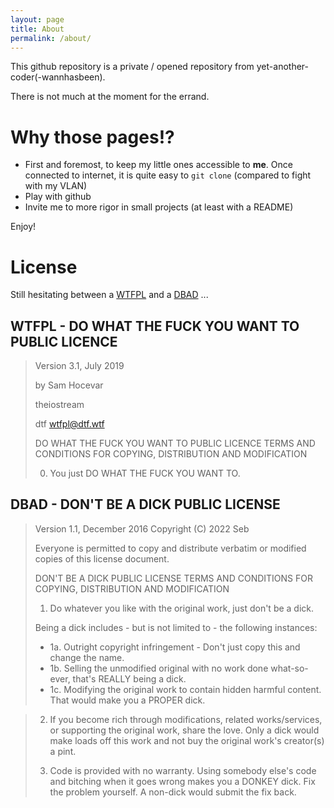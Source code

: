 ```yaml
---
layout: page
title: About
permalink: /about/
---
```

This github repository is a private / opened repository from yet-another-coder(-wannhasbeen).

There is not much at the moment for the errand.

# Why those pages!?

  * First and foremost, to keep my little ones accessible to **me**. Once connected to internet, it is quite easy to `git clone` (compared to fight with my VLAN)
  * Play with github
  * Invite me to more rigor in small projects (at least with a README)

Enjoy!

# License

Still hesitating between a [WTFPL](<http://www.wtfpl.net/> "DO WHAT THE FUCK YOU WANT TO PUBLIC LICENSE") and a [DBAD](<https://dbad-license.org/> "DON'T BE A DICK PUBLIC LICENSE") ...

## WTFPL - DO WHAT THE FUCK YOU WANT TO PUBLIC LICENCE
  
> Version 3.1, July 2019
> 
> by Sam Hocevar
>
> theiostream
>
> dtf         <wtfpl@dtf.wtf>
>
> 
> DO WHAT THE FUCK YOU WANT TO PUBLIC LICENCE
> TERMS AND CONDITIONS FOR COPYING, DISTRIBUTION AND MODIFICATION
> 
> 0. You just DO WHAT THE FUCK YOU WANT TO.

## DBAD - DON'T BE A DICK PUBLIC LICENSE

> Version 1.1, December 2016
> Copyright (C) 2022 Seb
>
> Everyone is permitted to copy and distribute verbatim or modified
> copies of this license document.
> 
> DON'T BE A DICK PUBLIC LICENSE
> TERMS AND CONDITIONS FOR COPYING, DISTRIBUTION AND MODIFICATION
> 
> 1. Do whatever you like with the original work, just don't be a dick.
> 
>   Being a dick includes - but is not limited to - the following instances:
> 
> * 1a. Outright copyright infringement - Don't just copy this and change the name.
> * 1b. Selling the unmodified original with no work done what-so-ever, that's REALLY being a dick.
> * 1c. Modifying the original work to contain hidden harmful content. That would make you a PROPER dick.

> 2. If you become rich through modifications, related works/services, or supporting the original work,
> share the love. Only a dick would make loads off this work and not buy the original work's
> creator(s) a pint.
> 
> 3. Code is provided with no warranty. Using somebody else's code and bitching when it goes wrong makes
> you a DONKEY dick. Fix the problem yourself. A non-dick would submit the fix back.

<!--
%%
%% ## Have a look at
%% // https://github.com/asciinema/asciinema-player
-->
